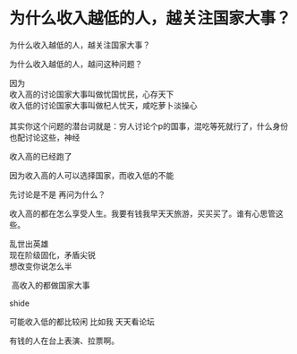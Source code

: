 # 为什么收入越低的人，越关注国家大事？


为什么收入越低的人，越关注国家大事？

为什么收入越低的人，越问这种问题？

因为<br />
收入高的讨论国家大事叫做忧国忧民，心存天下<br />
收入低的讨论国家大事叫做杞人忧天，咸吃萝卜淡操心<br />
<br />
其实你这个问题的潜台词就是：穷人讨论个p的国事，混吃等死就行了，什么身份也配讨论这些，神经

收入高的已经跑了

因为收入高的人可以选择国家，而收入低的不能

先讨论是不是 再问为什么？&nbsp; &nbsp;&nbsp; &nbsp;&nbsp; &nbsp;&nbsp; &nbsp;&nbsp; &nbsp;&nbsp; &nbsp;&nbsp; &nbsp;&nbsp; &nbsp;&nbsp; &nbsp;&nbsp; &nbsp;

收入高的都在怎么享受人生。我要有钱我早天天旅游，买买买了。谁有心思管这些。

乱世出英雄<br />
现在阶级固化，矛盾尖锐<br />
想改变你说怎么半

<img src="static/image/smiley/default/lol.gif" smilieid="12" border="0" alt="" /> 高收入的都做国家大事

shide

可能收入低的都比较闲 比如我 天天看论坛

有钱的人在台上表演、拉票啊。<br />
<br />

